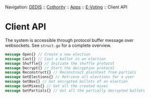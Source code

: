 Navigation: [DEDIS](https://github.com/dedis/doc/tree/master/README.md) ::
[Cothority](../../README.md) ::
[Apps](../../doc/Apps.md) ::
[E-Voting](../README.md) ::
Client API

# Client API

The system is accessible through protocol buffer message over websockets.
See ```struct.go``` for a complete overview.

```protobuf
message Open{} // Create a new election
message Cast{} // Cast a ballot in an election
message Shuffle{} // Initiate the shuffle protocol
message Decrypt{} // Start the decryption protocol
message Reconstruct{} // Reconstruct plaintext from partials
message GetElections{} // Retrieve all elections for a user
message GetBox{} // Get encrypted ballots of an election
message GetMixes{} // Get all the created mixes
message GetPartials{} // Get all the partially decrypted ballots
```
